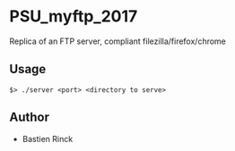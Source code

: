 # PSU_myftp_2017
Replica of an FTP server, compliant filezilla/firefox/chrome

## Usage

```
$> ./server <port> <directory to serve>
```

## Author
* Bastien Rinck
